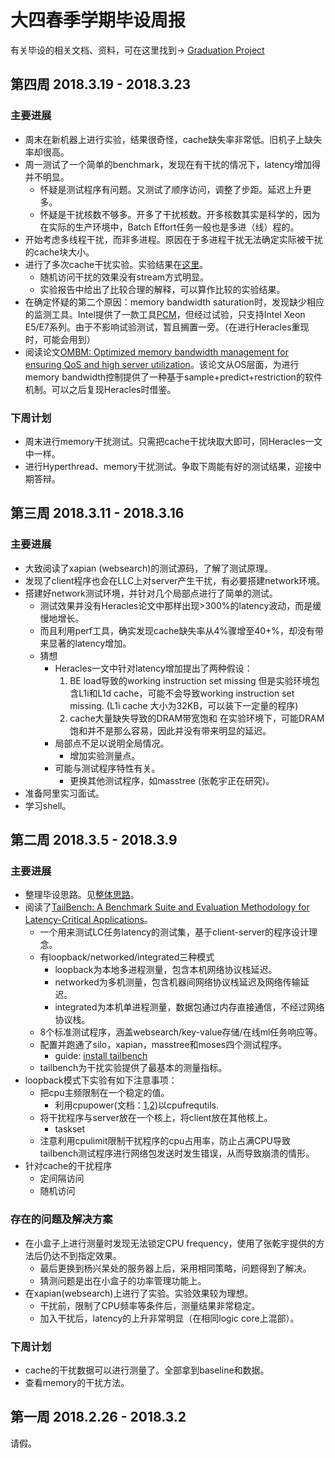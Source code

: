 # 大四春季学期毕设周报

有关毕设的相关文档、资料，可在这里找到→ [Graduation Project](https://github.com/Pacific73/GraduationProject)

## 第四周 2018.3.19 - 2018.3.23

### 主要进展

- 周末在新机器上进行实验，结果很奇怪，cache缺失率非常低。旧机子上缺失率却很高。
- 周一测试了一个简单的benchmark，发现在有干扰的情况下，latency增加得并不明显。
  - 怀疑是测试程序有问题。又测试了顺序访问，调整了步距。延迟上升更多。
  - 怀疑是干扰核数不够多。开多了干扰核数。开多核数其实是科学的，因为在实际的生产环境中，Batch Effort任务一般也是多进（线）程的。
- 开始考虑多线程干扰，而非多进程。原因在于多进程干扰无法确定实际被干扰的cache块大小。
- 进行了多次cache干扰实验。实验结果在[这里](https://github.com/Pacific73/GraduationProject/blob/master/notes/cache_experiment.md)。
  - 随机访问干扰的效果没有stream方式明显。
  - 实验报告中给出了比较合理的解释，可以算作比较的实验结果。
- 在确定怀疑的第二个原因：memory bandwidth saturation时，发现缺少相应的监测工具。Intel提供了一款工具[PCM](https://github.com/opcm/pcm)，但经过试验，只支持Intel Xeon E5/E7系列。由于不影响试验测试，暂且搁置一旁。（在进行Heracles重现时，可能会用到）
- 阅读论文[OMBM: Optimized memory bandwidth management for ensuring QoS and high server utilization](http://ieeexplore.ieee.org/stamp/stamp.jsp?tp=&arnumber=8064134)。该论文从OS层面，为进行memory bandwidth控制提供了一种基于sample+predict+restriction的软件机制。可以之后复现Heracles时借鉴。

### 下周计划

- 周末进行memory干扰测试。只需把cache干扰块取大即可，同Heracles一文中一样。
- 进行Hyperthread、memory干扰测试。争取下周能有好的测试结果，迎接中期答辩。

## 第三周 2018.3.11 - 2018.3.16

### 主要进展

- 大致阅读了xapian (websearch)的测试源码，了解了测试原理。
- 发现了client程序也会在LLC上对server产生干扰，有必要搭建network环境。
- 搭建好network测试环境，并针对几个局部点进行了简单的测试。
  - 测试效果并没有Heracles论文中那样出现>300%的latency波动，而是缓慢地增长。
  - 而且利用perf工具，确实发现cache缺失率从4%骤增至40+%，却没有带来显著的latency增加。
  - 猜想
    - Heracles一文中针对latency增加提出了两种假设：
      1. BE load导致的working instruction set missing
         但是实验环境包含L1i和L1d cache，可能不会导致working instruction set missing. (L1i cache 大小为32KB，可以装下一定量的程序)
      2. cache大量缺失导致的DRAM带宽饱和
         在实验环境下，可能DRAM饱和并不是那么容易，因此并没有带来明显的延迟。
    - 局部点不足以说明全局情况。
      - 增加实验测量点。
    - 可能与测试程序特性有关。
      - 更换其他测试程序，如masstree (张乾宇正在研究)。
- 准备阿里实习面试。
- 学习shell。

## 第二周 2018.3.5 - 2018.3.9

### 主要进展

- 整理毕设思路。见[整体思路](https://github.com/Pacific73/GraduationProject/blob/master/notes/%E6%95%B4%E4%BD%93%E6%80%9D%E8%B7%AF.md)。
- 阅读了[TailBench: A Benchmark Suite and Evaluation Methodology for Latency-Critical Applications](http://people.csail.mit.edu/sanchez/papers/2016.tailbench.iiswc.pdf)。
  - 一个用来测试LC任务latency的测试集，基于client-server的程序设计理念。
  - 有loopback/networked/integrated三种模式
    - loopback为本地多进程测量，包含本机网络协议栈延迟。
    - networked为多机测量，包含机器间网络协议栈延迟及网络传输延迟。
    - integrated为本机单进程测量，数据包通过内存直接通信，不经过网络协议栈。
  - 8个标准测试程序，涵盖websearch/key-value存储/在线ml任务响应等。
  - 配置并跑通了silo，xapian，masstree和moses四个测试程序。
    - guide: [install tailbench](https://github.com/riscv-labs/references/blob/master/Install_tailbench.md)
  - tailbench为干扰实验提供了最基本的测量指标。
- loopback模式下实验有如下注意事项：
  - 把cpu主频限制在一个稳定的值。
    - 利用cpupower(文档：[1](https://wiki.archlinux.org/index.php/CPU_frequency_scaling_(%E7%AE%80%E4%BD%93%E4%B8%AD%E6%96%87)),[2](https://www.kernel.org/doc/Documentation/cpu-freq/governors.txt))以cpufrequtils.
  - 将干扰程序与server放在一个核上，将client放在其他核上。
    - taskset
  - 注意利用cpulimit限制干扰程序的cpu占用率，防止占满CPU导致tailbench测试程序进行网络包发送时发生错误，从而导致崩溃的情形。
- 针对cache的干扰程序
  - 定间隔访问
  - 随机访问

### 存在的问题及解决方案

- 在小盒子上进行测量时发现无法锁定CPU frequency，使用了张乾宇提供的方法后仍达不到指定效果。
  - 最后更换到杨兴杲处的服务器上后，采用相同策略，问题得到了解决。
  - 猜测问题是出在小盒子的功率管理功能上。
- 在xapian(websearch)上进行了实验。实验效果较为理想。
  - 干扰前，限制了CPU频率等条件后，测量结果非常稳定。
  - 加入干扰后，latency的上升非常明显（在相同logic core上混部）。

### 下周计划

- cache的干扰数据可以进行测量了。全部拿到baseline和数据。
- 查看memory的干扰方法。



## 第一周 2018.2.26 - 2018.3.2

请假。